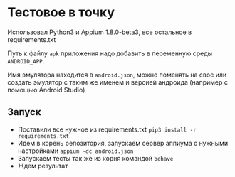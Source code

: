 # Тестовое в точку
Использовал Python3 и Appium 1.8.0-beta3, все остальное в requirements.txt

Путь к файлу `apk` приложения надо добавить в переменную среды `ANDROID_APP`.

Имя эмулятора находится в `android.json`, можно поменять на свое или создать эмулятор с таким же именем и версией андроида (например с помощью Android Studio)

## Запуск
* Поставили все нужное из requirements.txt `pip3 install -r requirements.txt`
* Идем в корень репозитория, запускаем сервер аппиума с нужными настройками `appium -dc android.json`
* Запускаем тесты так же из корня командой `behave`
* Ждем результат

